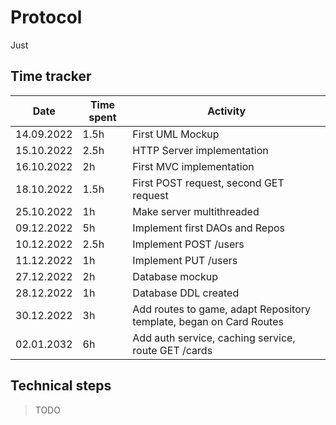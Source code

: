 # Protocol

Just

## Time tracker
| Date       | Time spent | Activity                                                            |
|------------|------------|---------------------------------------------------------------------|
| 14.09.2022 | 1.5h       | First UML Mockup                                                    |
| 15.10.2022 | 2.5h       | HTTP Server implementation                                          |
| 16.10.2022 | 2h         | First MVC implementation                                            |
 | 18.10.2022 | 1.5h       | First POST request, second GET request                              |
| 25.10.2022 | 1h         | Make server multithreaded                                           |
| 09.12.2022 | 5h         | Implement first DAOs and Repos                                      |
| 10.12.2022 | 2.5h       | Implement POST /users                                               |
| 11.12.2022 | 1h         | Implement PUT /users                                                |
| 27.12.2022 | 2h         | Database mockup                                                     |
| 28.12.2022 | 1h         | Database DDL created                                                |
| 30.12.2022 | 3h         | Add routes to game, adapt Repository template, began on Card Routes |
| 02.01.2032 | 6h         | Add auth service, caching service, route GET /cards                 |

## Technical steps

> TODO
